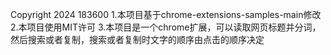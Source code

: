 Copyright 2024 183600
1.本项目基于chrome-extensions-samples-main修改
2.本项目使用MIT许可
3.本项目是一个chrome扩展，可以读取网页标题并分词，然后搜索或者复制，搜索或者复制时文字的顺序由点击的顺序决定
